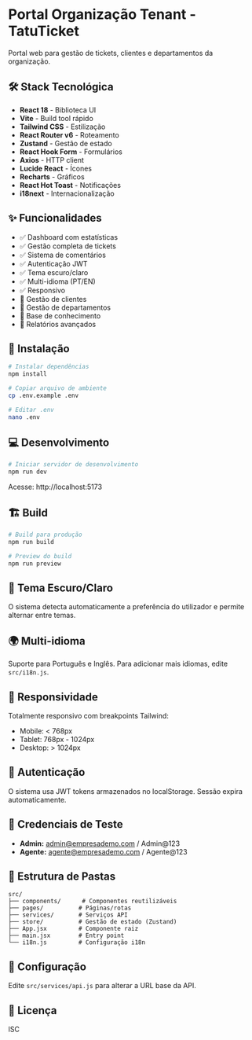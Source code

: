 # Portal Organização Tenant - TatuTicket

Portal web para gestão de tickets, clientes e departamentos da organização.

## 🛠️ Stack Tecnológica

- **React 18** - Biblioteca UI
- **Vite** - Build tool rápido
- **Tailwind CSS** - Estilização
- **React Router v6** - Roteamento
- **Zustand** - Gestão de estado
- **React Hook Form** - Formulários
- **Axios** - HTTP client
- **Lucide React** - Ícones
- **Recharts** - Gráficos
- **React Hot Toast** - Notificações
- **i18next** - Internacionalização

## ✨ Funcionalidades

- ✅ Dashboard com estatísticas
- ✅ Gestão completa de tickets
- ✅ Sistema de comentários
- ✅ Autenticação JWT
- ✅ Tema escuro/claro
- ✅ Multi-idioma (PT/EN)
- ✅ Responsivo
- 🚧 Gestão de clientes
- 🚧 Gestão de departamentos
- 🚧 Base de conhecimento
- 🚧 Relatórios avançados

## 🚀 Instalação

```bash
# Instalar dependências
npm install

# Copiar arquivo de ambiente
cp .env.example .env

# Editar .env
nano .env
```

## 💻 Desenvolvimento

```bash
# Iniciar servidor de desenvolvimento
npm run dev
```

Acesse: http://localhost:5173

## 🏗️ Build

```bash
# Build para produção
npm run build

# Preview do build
npm run preview
```

## 🎨 Tema Escuro/Claro

O sistema detecta automaticamente a preferência do utilizador e permite alternar entre temas.

## 🌍 Multi-idioma

Suporte para Português e Inglês. Para adicionar mais idiomas, edite `src/i18n.js`.

## 📱 Responsividade

Totalmente responsivo com breakpoints Tailwind:
- Mobile: < 768px
- Tablet: 768px - 1024px
- Desktop: > 1024px

## 🔐 Autenticação

O sistema usa JWT tokens armazenados no localStorage. Sessão expira automaticamente.

## 🎯 Credenciais de Teste

- **Admin:** admin@empresademo.com / Admin@123
- **Agente:** agente@empresademo.com / Agente@123

## 📂 Estrutura de Pastas

```
src/
├── components/      # Componentes reutilizáveis
├── pages/          # Páginas/rotas
├── services/       # Serviços API
├── store/          # Gestão de estado (Zustand)
├── App.jsx         # Componente raiz
├── main.jsx        # Entry point
└── i18n.js         # Configuração i18n
```

## 🔧 Configuração

Edite `src/services/api.js` para alterar a URL base da API.

## 📝 Licença

ISC
